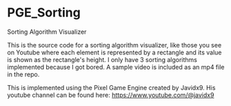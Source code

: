# PGE_Sorting
Sorting Algorithm Visualizer

This is the source code for a sorting algorithm visualizer, like those you see on Youtube where each element is represented by a rectangle and its value is shown as the rectangle's height. I only have 3 sorting algorithms implemented because I got bored. A sample video is included as an mp4 file in the repo.

This is implemented using the Pixel Game Engine created by Javidx9. His youtube channel can be found here: https://www.youtube.com/@javidx9
